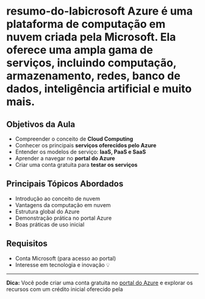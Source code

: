 # resumo-do-labicrosoft Azure é uma plataforma de **computação em nuvem** criada pela Microsoft. Ela oferece uma ampla gama de serviços, incluindo computação, armazenamento, redes, banco de dados, inteligência artificial e muito mais.

## Objetivos da Aula

- Compreender o conceito de **Cloud Computing**
- Conhecer os principais **serviços oferecidos pelo Azure**
- Entender os modelos de serviço: **IaaS, PaaS e SaaS**
- Aprender a navegar no **portal do Azure**
- Criar uma conta gratuita para **testar os serviços**

## Principais Tópicos Abordados

- Introdução ao conceito de nuvem
- Vantagens da computação em nuvem
- Estrutura global do Azure
- Demonstração prática no portal Azure
- Boas práticas de uso inicial

## Requisitos

- Conta Microsoft (para acesso ao portal)
- Interesse em tecnologia e inovação 💡

---

**Dica:** Você pode criar uma conta gratuita no [portal do Azure](https://portal.azure.com) e explorar os recursos com um crédito inicial oferecido pela 
